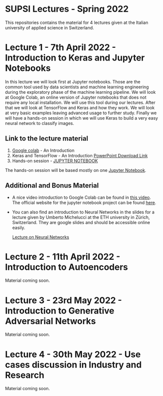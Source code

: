 # SUPSI Lectures - Spring 2022
This repositories contains the material for 4 lectures given at the Italian university of applied science in Switzerland.

# Lecture 1 - 7th April 2022 - Introduction to Keras and Jupyter Notebooks

In this lecture we will look first at  Jupyter notebooks. Those are the common tool used by data scientists and machine learning engineering during the exploratory phase of the machine learning pipeline. We will look at Google Colab, an online version of Jupyter notebooks that does not require any local installation. We will use this tool during our lectures. After that we will look at TensorFlow and Keras and how they work. We will look at very basic examples leaving advanced usage to further study. Finally we will have a hands-on session in which we will use Keras to build a very easy neural network to classify images.

## Link to the lecture material

1. [Google colab](https://colab.research.google.com/notebooks/welcome.ipynb#recent=true) - An Introduction
2. Keras and TensorFlow - An Introduction [PowerPoint Download Link](https://github.com/toelt-llc/SUPSI-Lectures-2022/blob/main/1%20-%20Keras%20and%20TF/Quick%20Keras%20Overview.pptx)
3. Hands-on session - [JUPYTER NOTEBOOK](https://colab.research.google.com/github/toelt-llc/SUPSI-Lectures-2022/blob/main/1%20-%20Keras%20and%20TF/code/Easy_Network_with_Keras.ipynb)

The hands-on session will be based mostly on one [Jupyter Notebook](https://github.com/toelt-llc/SUPSI-Lectures-2022/blob/main/1%20-%20Keras%20and%20TF/code/Easy_Network_with_Keras.ipynb).

## Additional and Bonus Material

- A nice video introduction to Google Colab can be found in [this video](https://www.youtube.com/watch?v=HW29067qVWk&t=212s). The official website for the jupyter notebook project can be found [here](https://jupyter.org). 

- You can also find an introduction to Neural Networks in the slides for a lecture given by Umberto Michelucci at the ETH university in Zürich, Switzerland. They are google slides and should be accessible online easily.

  [Lecture on Neural Networks](https://docs.google.com/presentation/d/1SbPDwVeBwG4FoV1ySLGyc6C2C8r0vcKgEF4v8IvaSlE/edit?usp=sharing)

# Lecture 2 - 11th April 2022 - Introduction to Autoencoders

Material coming soon.

# Lecture 3 - 23rd May 2022 - Introduction to Generative Adversarial Networks

Material coming soon.

# Lecture 4 - 30th May 2022 - Use cases discussion in Industry and Research

Material coming soon.
